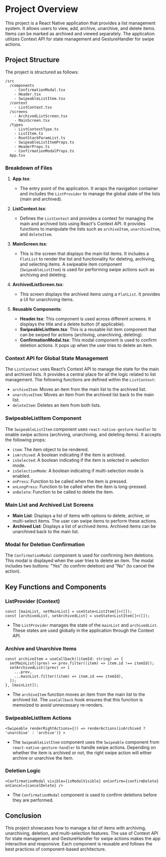 
# Project Overview

This project is a React Native application that provides a list management system. It allows users to view, add, archive, unarchive, and delete items. Items can be marked as archived and viewed separately. The application utilizes Context API for state management and GestureHandler for swipe actions.

## Project Structure

The project is structured as follows:

```
/src
  /components
    - ConfirmationModal.tsx
    - Header.tsx
    - SwipeableListItem.tsx
  /context
    - ListContext.tsx
  /screens
    - ArchivedListScreen.tsx
    - MainScreen.tsx
  /types
    - ListContextType.ts
    - ListItem.ts
    - RootStackParamList.ts
    - SwipeableListItemProps.ts
    - HeaderProps.ts
    - ConfirmationModalProps.ts
  App.tsx
```

### Breakdown of Files

1. **App.tsx**: 
   - The entry point of the application. It wraps the navigation container and includes the `ListProvider` to manage the global state of the lists (main and archived).

2. **ListContext.tsx**:
   - Defines the `ListContext` and provides a context for managing the main and archived lists using React's Context API. It provides functions to manipulate the lists such as `archiveItem`, `unarchiveItem`, and `deleteItem`.

3. **MainScreen.tsx**:
   - This is the screen that displays the main list items. It includes a `FlatList` to render the list and functionality for deleting, archiving, and selecting items. A swipeable item component (`SwipeableListItem`) is used for performing swipe actions such as archiving and deleting.

4. **ArchivedListScreen.tsx**:
   - This screen displays the archived items using a `FlatList`. It provides a UI for unarchiving items.

5. **Reusable Components**:
   - **Header.tsx**: This component is used across different screens. It displays the title and a delete button (if applicable).
   - **SwipeableListItem.tsx**: This is a reusable list item component that can be swiped for actions (archiving, unarchiving, deleting).
   - **ConfirmationModal.tsx**: This modal component is used to confirm deletion actions. It pops up when the user tries to delete an item.

### Context API for Global State Management

The `ListContext` uses React’s Context API to manage the state for the main and archived lists. It provides a central place for all the logic related to list management. The following functions are defined within the `ListContext`:

- `archiveItem`: Moves an item from the main list to the archived list.
- `unarchiveItem`: Moves an item from the archived list back to the main list.
- `deleteItem`: Deletes an item from both lists.

### SwipeableListItem Component

The `SwipeableListItem` component uses `react-native-gesture-handler` to enable swipe actions (archiving, unarchiving, and deleting items). It accepts the following props:
- `item`: The item object to be rendered.
- `isArchived`: A boolean indicating if the item is archived.
- `isSelected`: A boolean indicating if the item is selected in selection mode.
- `isSelectionMode`: A boolean indicating if multi-selection mode is enabled.
- `onPress`: Function to be called when the item is pressed.
- `onLongPress`: Function to be called when the item is long-pressed.
- `onDelete`: Function to be called to delete the item.

### Main List and Archived List Screens

- **Main List**: Displays a list of items with options to delete, archive, or multi-select items. The user can swipe items to perform these actions.
- **Archived List**: Displays a list of archived items. Archived items can be unarchived back to the main list.

### Modal for Deletion Confirmation

The `ConfirmationModal` component is used for confirming item deletions. This modal is displayed when the user tries to delete an item. The modal includes two buttons: "Yes" (to confirm deletion) and "No" (to cancel the action).

## Key Functions and Components

### ListProvider (Context)

```tsx
const [mainList, setMainList] = useState<ListItem[]>([]);
const [archivedList, setArchivedList] = useState<ListItem[]>([]);
```
- The `ListProvider` manages the state of the `mainList` and `archivedList`. These states are used globally in the application through the Context API.

### Archive and Unarchive Items

```tsx
const archiveItem = useCallback((itemId: string) => {
  setMainList((prev) => prev.filter((item) => item.id !== itemId));
  setArchivedList((prev) => [
    ...prev,
    ...mainList.filter((item) => item.id === itemId),
  ]);
}, [mainList]);
```
- The `archiveItem` function moves an item from the main list to the archived list. The `useCallback` hook ensures that this function is memoized to avoid unnecessary re-renders.

### SwipeableListItem Actions

```tsx
<Swipeable renderRightActions={() => renderActions(isArchived ? 'unarchive' : 'archive')} >
```
- The `SwipeableListItem` component uses the `Swipeable` component from `react-native-gesture-handler` to handle swipe actions. Depending on whether the item is archived or not, the right swipe action will either archive or unarchive the item.

### Deletion Logic

```tsx
<ConfirmationModal visible={isModalVisible} onConfirm={confirmDelete} onCancel={cancelDelete} />
```
- The `ConfirmationModal` component is used to confirm deletions before they are performed.

## Conclusion

This project showcases how to manage a list of items with archiving, unarchiving, deletion, and multi-selection features. The use of Context API for state management and GestureHandler for swipe actions makes the app interactive and responsive. Each component is reusable and follows the best practices of component-based architecture.
